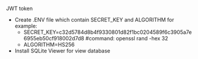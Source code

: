 JWT token 
- Create .ENV file which contain SECRET_KEY and ALGORITHM for example:
    - SECRET_KEY=c32d5784d8b4f9330801d82f1bc0204589f6c3905a7e6955eb50cf918002d7d8 #command: openssl rand -hex 32
    - ALGORITHM=HS256
- Install SQLite Viewer for view database

